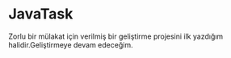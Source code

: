 # JavaTask
Zorlu bir mülakat için verilmiş bir geliştirme projesini ilk yazdığım halidir.Geliştirmeye devam edeceğim.
